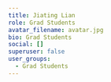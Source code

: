 ```yaml
---
title: Jiating Lian
role: Grad Students
avatar_filename: avatar.jpg
bio: Grad Students
social: []
superuser: false
user_groups:
  - Grad Students
---
```


